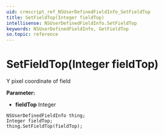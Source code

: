 ```yaml
---
uid: crmscript_ref_NSUserDefinedFieldInfo_SetFieldTop
title: SetFieldTop(Integer fieldTop)
intellisense: NSUserDefinedFieldInfo.SetFieldTop
keywords: NSUserDefinedFieldInfo, GetFieldTop
so.topic: reference
---
```


# SetFieldTop(Integer fieldTop)

Y pixel coordinate of field

**Parameter:** 
* **fieldTop** Integer

```crmscript
NSUserDefinedFieldInfo thing;
Integer fieldTop;
thing.SetFieldTop(fieldTop);
```

